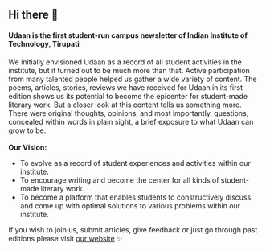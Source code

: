 ## Hi there 👋

<h4>
  Udaan is the first student-run campus newsletter of Indian Institute of
  Technology, Tirupati
</h4>
We initially envisioned Udaan as a record of all student activities in
the institute, but it turned out to be much more than that. Active
participation from many talented people helped us gather a wide
variety of content. The poems, articles, stories, reviews we have
received for Udaan in its first edition shows us its potential to
become the epicenter for student-made literary work. But a closer look
at this content tells us something more. There were original thoughts,
opinions, and most importantly, questions, concealed within words in
plain sight, a brief exposure to what Udaan can grow to be.
<br />
<br />
<b>Our Vision: </b>
<ul>
  <li>
    To evolve as a record of student experiences and activities within
    our institute.
  </li>
  <li>
    To encourage writing and become the center for all kinds of
    student-made literary work.
  </li>
  <li>
    To become a platform that enables students to constructively
    discuss and come up with optimal solutions to various problems
    within our institute.
  </li>
</ul>

If you wish to join us, submit articles, give feedback or just go through past editions please visit [our website](https://udaaniitt.in/) ✨
